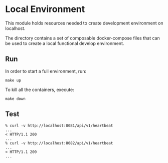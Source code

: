 # Local Environment

This module holds resources needed to create development environment
on localhost.

The directory contains a set of composable docker-compose files
that can be used to create a local functional develop environment.

## Run

In order to start a full environment, run:
```shell
make up
```

To kill all the containers, execute:
```shell
make down
```

## Test

```
% curl -v http://localhost:8081/api/v1/heartbeat   
...
< HTTP/1.1 200 
...
% curl -v http://localhost:8082/api/v1/heartbeat   
...
< HTTP/1.1 200 
...
```
